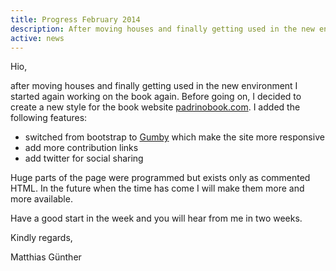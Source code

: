 ```yaml
---
title: Progress February 2014
description: After moving houses and finally getting used in the new environment I started again working on the book again. Switched from bootstrap to Gumby, news style for the book.
active: news
---
```


Hio,

after moving houses and finally getting used in the new environment I started again working on the
book again. Before going on, I decided to create a new style for the book website
[padrinobook.com](https://padrinobook.com/). I added the following features:


- switched from bootstrap to [Gumby](https://gumbyframework.com/) which make the site more responsive
- add more contribution links
- add twitter for social sharing


Huge parts of the page were programmed but exists only as commented HTML. In the future when the time has come I will make them more and more available.


Have a good start in the week and you will hear from me in two weeks.


Kindly regards,


Matthias Günther

